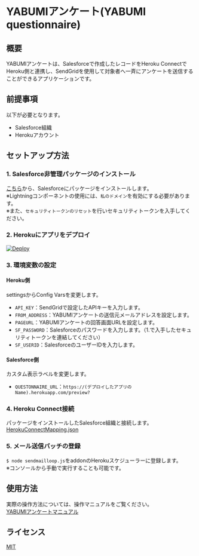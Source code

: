 # YABUMIアンケート(YABUMI questionnaire)

## 概要
 YABUMIアンケートは、Salesforceで作成したレコードをHeroku ConnectでHeroku側と連携し、SendGridを使用して対象者へ一斉にアンケートを送信することができるアプリケーションです。    
 
## 前提事項
 以下が必要となります。
- Salesforce組織
- Herokuアカウント

## セットアップ方法
### 1. Salesforce非管理パッケージのインストール
 [こちら](https://login.salesforce.com/packaging/installPackage.apexp?p0=04t7F000005IrHhx)から、Salesforceにパッケージをインストールします。    
 ※Lightningコンポーネントの使用には、`私のドメイン`を有効にする必要があります。    
 ※また、`セキュリティトークンのリセット`を行いセキュリティトークンを入手してください。    

### 2. Herokuにアプリをデプロイ
 <a href="https://heroku.com/deploy?template=https://github.com/n-sysdes-co-jp/questionnaire-app-dev/tree/master">
   <img src="https://www.herokucdn.com/deploy/button.svg" alt="Deploy">
 </a>    

### 3. 環境変数の設定
#### Heroku側
 settingsからConfig Varsを変更します。
- `API_KEY`：SendGridで設定したAPIキーを入力します。
- `FROM_ADDRESS`：YABUMIアンケートの送信元メールアドレスを設定します。
- `PAGEURL`：YABUMIアンケートの回答画面URLを設定します。
- `SF_PASSWORD`：Salesforceのパスワードを入力します。（1.で入手したセキュリティトークンを連結してください）
- `SF_USERID`：SalesforceのユーザーIDを入力します。

#### Salesforce側
 カスタム表示ラベルを変更します。    
- `QUESTONNAIRE_URL`：`https://(デプロイしたアプリのName).herokuapp.com/preview?`

### 4. Heroku Connect接続
 パッケージをインストールしたSalesforce組織と接続します。    
 [HerokuConnectMapping.json](https://github.com/n-sysdes-co-jp/questionnaire-app-dev/blob/master/contents/HerokuConnectMapping.json)    

### 5. メール送信バッチの登録    
 `$ node sendmailloop.js`をaddonのHerokuスケジューラーに登録します。    
 ※コンソールから手動で実行することも可能です。    

## 使用方法
 実際の操作方法については、操作マニュアルをご覧ください。    
 [YABUMIアンケートマニュアル](https://github.com/n-sysdes-co-jp/questionnaire-app-dev/blob/master/contents/manual.pdf)

## ライセンス
 [MIT](https://github.com/n-sysdes-co-jp/questionnaire-app-dev/blob/master/LICENSE)
